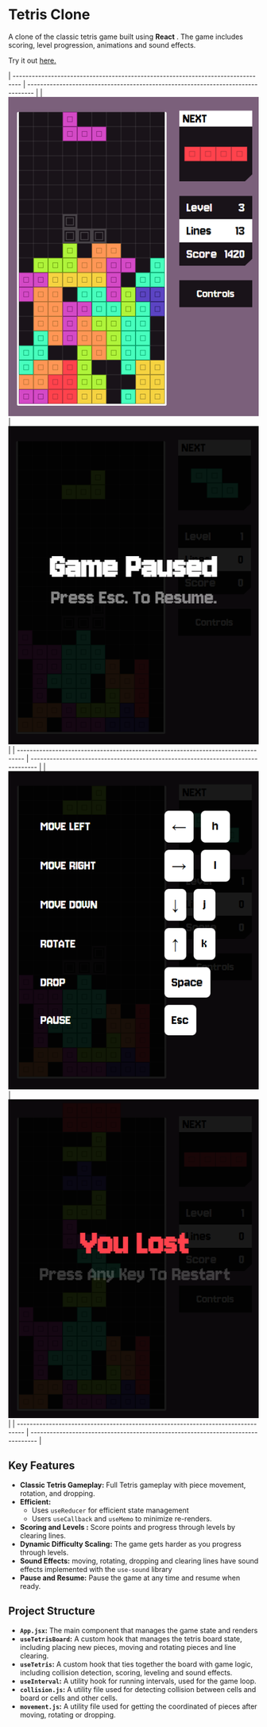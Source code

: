 # Tetris Clone

A clone of the classic tetris game built using **React** . The game includes scoring, level progression, animations and sound effects.

Try it out [here.](https://sage-tapioca-b51a38.netlify.app/)

| -------------------------------------------------------------------------------- | -------------------------------------------------------------------------------- |
| ![](https://github.com/MahmoudOmiesh/tetris-clone/blob/main/photos/gameplay.png) | ![](https://github.com/MahmoudOmiesh/tetris-clone/blob/main/photos/pause.png)    |
| -------------------------------------------------------------------------------- | -------------------------------------------------------------------------------- |
| ![](https://github.com/MahmoudOmiesh/tetris-clone/blob/main/photos/controls.png) | ![](https://github.com/MahmoudOmiesh/tetris-clone/blob/main/photos/lose.png)     |
| -------------------------------------------------------------------------------- | -------------------------------------------------------------------------------- |

## Key Features

- **Classic Tetris Gameplay:** Full Tetris gameplay with piece movement, rotation, and dropping.
- **Efficient:**
    - Uses `useReducer` for efficient state management
    - Users `useCallback` and `useMemo` to minimize re-renders.
- **Scoring and Levels :** Score points and progress through levels by clearing lines. 
- **Dynamic Difficulty Scaling:** The game gets harder as you progress through levels.
- **Sound Effects:** moving, rotating, dropping and clearing lines have sound effects implemented with the `use-sound` library
- **Pause and Resume:** Pause the game at any time and resume when ready.


## Project Structure

- **`App.jsx`:** The main component that manages the game state and renders
- **`useTetrisBoard`:** A custom hook that manages the tetris board state, including placing new pieces, moving and rotating pieces and line clearing.
- **`useTetris`:** A custom hook that ties together the board with game logic, including collision detection, scoring, leveling and sound effects. 
- **`useInterval`:** A utility hook for running intervals, used for the game loop.
- **`collision.js`:** A utility file used for detecting collision between cells and board or cells and other cells.
- **`movement.js`:** A utility file used for getting the coordinated of pieces after moving, rotating or dropping.
